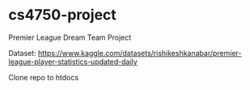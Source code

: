 # cs4750-project

Premier League Dream Team Project

Dataset: https://www.kaggle.com/datasets/rishikeshkanabar/premier-league-player-statistics-updated-daily 

Clone repo to htdocs
